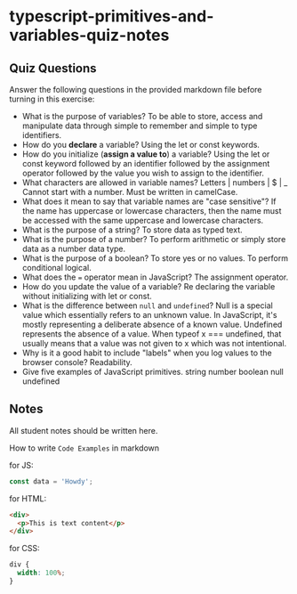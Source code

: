 # typescript-primitives-and-variables-quiz-notes

## Quiz Questions

Answer the following questions in the provided markdown file before turning in this exercise:

- What is the purpose of variables?
  To be able to store, access and manipulate data through simple to remember and simple to type identifiers.
- How do you **declare** a variable?
  Using the let or const keywords.
- How do you initialize (**assign a value to**) a variable?
  Using the let or const keyword followed by an identifier followed by the assignment operator followed by the value you wish to assign to the identifier.
- What characters are allowed in variable names?
  Letters | numbers | $ | \_
  Cannot start with a number.
  Must be written in camelCase.
- What does it mean to say that variable names are "case sensitive"?
  If the name has uppercase or lowercase characters, then the name must be accessed with the same uppercase and lowercase characters.
- What is the purpose of a string?
  To store data as typed text.
- What is the purpose of a number?
  To perform arithmetic or simply store data as a number data type.
- What is the purpose of a boolean?
  To store yes or no values.
  To perform conditional logical.
- What does the `=` operator mean in JavaScript?
  The assignment operator.
- How do you update the value of a variable?
  Re declaring the variable without initializing with let or const.
- What is the difference between `null` and `undefined`?
  Null is a special value which essentially refers to an unknown value. In JavaScript, it's mostly representing a deliberate absence of a known value.
  Undefined represents the absence of a value.
  When typeof x === undefined, that usually means that a value was not given to x which was not intentional.
- Why is it a good habit to include "labels" when you log values to the browser console?
  Readability.
- Give five examples of JavaScript primitives.
  string
  number
  boolean
  null
  undefined

## Notes

All student notes should be written here.

How to write `Code Examples` in markdown

for JS:

```javascript
const data = 'Howdy';
```

for HTML:

```html
<div>
  <p>This is text content</p>
</div>
```

for CSS:

```css
div {
  width: 100%;
}
```
